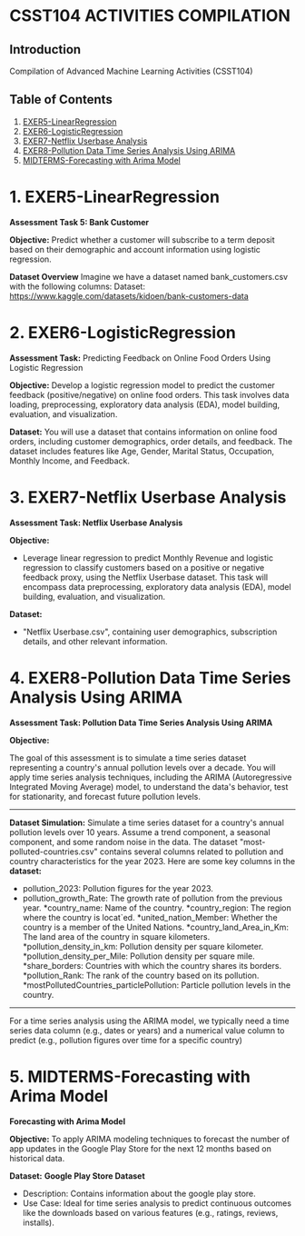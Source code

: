 # **CSST104 ACTIVITIES COMPILATION**

## Introduction

Compilation of Advanced Machine Learning Activities (CSST104)


## Table of Contents
1. <a href="EXER5/README.md">EXER5-LinearRegression</a>
2. <a href="EXER6/README.md">EXER6-LogisticRegression</a>
3. <a href="EXER7/README.md">EXER7-Netflix Userbase Analysis</a>
4. <a href="EXER8/README.md">EXER8-Pollution Data Time Series Analysis Using ARIMA</a>
5. <a href="MIDTERM/README.md">MIDTERMS-Forecasting with Arima Model</a>


# 1. EXER5-LinearRegression
**Assessment Task 5: Bank Customer**

**Objective:**
Predict whether a customer will subscribe to a term deposit based on their demographic and account
information using logistic regression.

**Dataset Overview**
Imagine we have a dataset named bank_customers.csv with the following columns:
Dataset: https://www.kaggle.com/datasets/kidoen/bank-customers-data

# 2. EXER6-LogisticRegression
**Assessment Task:** Predicting Feedback on Online Food Orders Using Logistic Regression

**Objective:** Develop a logistic regression model to predict the customer feedback (positive/negative) on
online food orders. This task involves data loading, preprocessing, exploratory data analysis (EDA), model
building, evaluation, and visualization.

**Dataset:**
You will use a dataset that contains information on online food orders, including customer demographics,
order details, and feedback. The dataset includes features like Age, Gender, Marital Status, Occupation,
Monthly Income, and Feedback.

# 3. EXER7-Netflix Userbase Analysis
**Assessment Task: Netflix Userbase Analysis**

**Objective:**
* Leverage linear regression to predict Monthly Revenue and logistic regression to classify customers based
on a positive or negative feedback proxy, using the Netflix Userbase dataset. This task will encompass
data preprocessing, exploratory data analysis (EDA), model building, evaluation, and visualization.

**Dataset:**
* "Netflix Userbase.csv", containing user demographics, subscription details, and other relevant
information.
# 4. EXER8-Pollution Data Time Series Analysis Using ARIMA
**Assessment Task: Pollution Data Time Series Analysis Using ARIMA**

**Objective:**

The goal of this assessment is to simulate a time series dataset representing a country's annual pollution
levels over a decade. You will apply time series analysis techniques, including the ARIMA (Autoregressive
Integrated Moving Average) model, to understand the data's behavior, test for stationarity, and forecast
future pollution levels.


---


**Dataset Simulation:**
Simulate a time series dataset for a country's annual pollution levels over 10 years. Assume a trend
component, a seasonal component, and some random noise in the data.
The dataset "most-polluted-countries.csv" contains several columns related to pollution and country
characteristics for the year 2023. Here are some key columns in the
**dataset:**
* pollution_2023: Pollution figures for the year 2023.
* pollution_growth_Rate: The growth rate of pollution from the previous year.
*country_name: Name of the country.
*country_region: The region where the country is locat`ed.
*united_nation_Member: Whether the country is a member of the United Nations.
*country_land_Area_in_Km: The land area of the country in square kilometers.
*pollution_density_in_km: Pollution density per square kilometer.
*pollution_density_per_Mile: Pollution density per square mile.
*share_borders: Countries with which the country shares its borders.
*pollution_Rank: The rank of the country based on its pollution.
*mostPollutedCountries_particlePollution: Particle pollution levels in the country.

---

For a time series analysis using the ARIMA model, we typically need a time series data column (e.g., dates
or years) and a numerical value column to predict (e.g., pollution figures over time for a specific country)
# 5. MIDTERMS-Forecasting with Arima Model
**Forecasting with Arima Model**

**Objective:**
To apply ARIMA modeling techniques to forecast the number of app updates in the Google Play Store
for the next 12 months based on historical data.

**Dataset:**
**Google Play Store Dataset**
* Description: Contains information about the google play store.
* Use Case: Ideal for time series analysis to predict continuous outcomes like the downloads based
on various features (e.g., ratings, reviews, installs).
